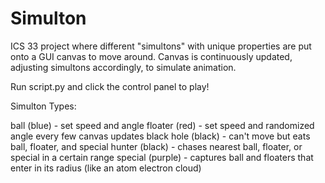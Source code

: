 # Simulton
ICS 33 project where different "simultons" with unique properties are put onto a GUI canvas to move around. Canvas is continuously updated, adjusting simultons accordingly, to simulate animation. 

Run script.py and click the control panel to play!


Simulton Types:

ball (blue) - set speed and angle
floater (red) - set speed and randomized angle every few canvas updates
black hole (black) - can't move but eats ball, floater, and special
hunter (black) - chases nearest ball, floater, or special in a certain range
special (purple) - captures ball and floaters that enter in its radius (like an atom electron cloud)
